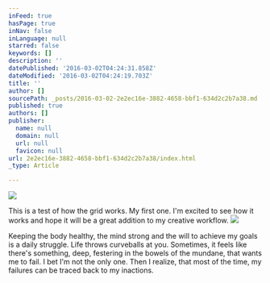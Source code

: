 ```yaml
---
inFeed: true
hasPage: true
inNav: false
inLanguage: null
starred: false
keywords: []
description: ''
datePublished: '2016-03-02T04:24:31.858Z'
dateModified: '2016-03-02T04:24:19.703Z'
title: ''
author: []
sourcePath: _posts/2016-03-02-2e2ec16e-3882-4658-bbf1-634d2c2b7a38.md
published: true
authors: []
publisher:
  name: null
  domain: null
  url: null
  favicon: null
url: 2e2ec16e-3882-4658-bbf1-634d2c2b7a38/index.html
_type: Article

---
```

![](https://the-grid-user-content.s3-us-west-2.amazonaws.com/299cedfe-801b-48dc-bd93-4cc2357e8315.jpg)

This is a test of how the grid works. My first one. I'm excited to see how it works and hope it will be a great addition to my creative workflow.
![](https://the-grid-user-content.s3-us-west-2.amazonaws.com/aebcea8e-964e-4569-92ec-c32352d02fd7.jpg)

Keeping the body healthy, the mind strong and the will to achieve my goals is a daily struggle. Life throws curveballs at you. Sometimes, it feels like there's something, deep, festering in the bowels of the mundane, that wants me to fail. I bet I'm not the only one. Then I realize, that most of the time, my failures can be traced back to my inactions.